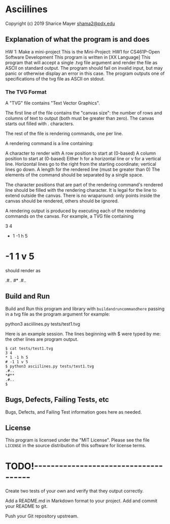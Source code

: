 # Asciilines
Copyright (c) 2019 Sharice Mayer
shama2@pdx.edu


## Explanation of what the program is and does
HW 1: Make a mini-project
This is the Mini-Project: HW1 for CS461P-Open Software Development 
This program is written in [XX Language]
This program that will accept a single .tvg file argument and render the file as ASCII on standard output.
The program should fail on invalid input, but may panic or otherwise display an error in this case.
The program outputs one of specifications of the tvg file as ASCII on stdout.


### The TVG Format
A "TVG" file contains "Text Vector Graphics".

The first line of the file contains the "canvas size": 
the number of rows and columns of text to output (both must be greater than zero). 
The canvas starts out filled with . characters.

The rest of the file is rendering commands, one per line.

A rendering command is a line containing:

A character to render with
A row position to start at (0-based)
A column position to start at (0-based)
Either h for a horizontal line or v for a vertical line. 
Horizontal lines go to the right from the starting coordinate; vertical lines go down.
A length for the rendered line (must be greater than 0)
The elements of the command should be separated by a single space.

The character positions that are part of the rendering command's rendered line should be filled with the rendering character. 
It is legal for the line to extend outside the canvas. 
There is no wraparound: only points inside the canvas should be rendered, others should be ignored.

A rendering output is produced by executing each of the rendering commands on the canvas. 
For example, a TVG file containing

3 4
* 1 -1 h 5
# -1 1 v 5
should render as

.#..
*#**
 .#..


## Build and Run

Build and Run this program and library with `buildandruncommandhere` 
passing in a tvg file as the program argument
for example:

python3 asciilines.py tests/test1.tvg


Here is an example session. The lines beginning with $ were typed by me: the other lines are program output.

    $ cat tests/test1.tvg 
    3 4
    * 1 -1 h 5
    # -1 1 v 5
    $ python3 asciilines.py tests/test1.tvg
    .#..
    *#**
    .#..
    $ 

## Bugs, Defects, Failing Tests, etc

Bugs, Defects, and Failing Test information goes here as needed.

## License

This program is licensed under the "MIT License".  Please
see the file `LICENSE` in the source distribution of this
software for license terms.



# TODO!-------------------------------------

Create two tests of your own and verify that they output correctly.

Add a README.md in Markdown format to your project.
Add and commit your README to git.

Push your Git repository upstream.



